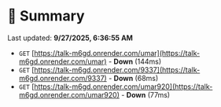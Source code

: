 # 📖 Summary
Last updated: **9/27/2025, 6:36:55 AM**

- `GET` [https://talk-m6gd.onrender.com/umar](https://talk-m6gd.onrender.com/umar) - **Down** (144ms)
- `GET` [https://talk-m6gd.onrender.com/9337](https://talk-m6gd.onrender.com/9337) - **Down** (68ms)
- `GET` [https://talk-m6gd.onrender.com/umar920](https://talk-m6gd.onrender.com/umar920) - **Down** (77ms)
